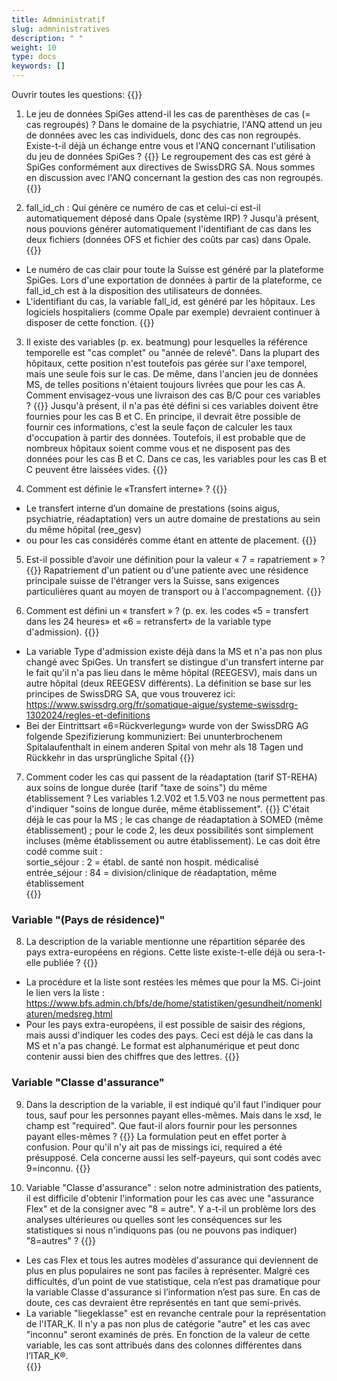 ```yaml
---
title: Admninistratif
slug: admninistratives
description: " "
weight: 10
type: docs
keywords: []
---
```


Ouvrir toutes les questions: {{<collapsibleGroupCommand groupId="admninistratives">}}

1. Le jeu de données SpiGes attend-il les cas de parenthèses de cas (= cas regroupés) ? Dans le domaine de la psychiatrie, l'ANQ attend un jeu de données avec les cas individuels, donc des cas non regroupés. Existe-t-il déjà un échange entre vous et l'ANQ concernant l'utilisation du jeu de données SpiGes ?
{{<collapsibleBlock groupId="admninistratives">}}
Le regroupement des cas est géré à SpiGes conformément aux directives de SwissDRG SA. Nous sommes en discussion avec l'ANQ concernant la gestion des cas non regroupés.
{{</collapsibleBlock>}}

2. fall_id_ch : Qui génère ce numéro de cas et celui-ci est-il automatiquement déposé dans Opale (système IRP) ? Jusqu'à présent, nous pouvions générer automatiquement l'identifiant de cas dans les deux fichiers (données OFS et fichier des coûts par cas) dans Opale.
{{<collapsibleBlock groupId="admninistratives">}}
- Le numéro de cas clair pour toute la Suisse est généré par la plateforme SpiGes. Lors d'une exportation de données à partir de la plateforme, ce fall_id_ch est à la disposition des utilisateurs de données. 
- L'identifiant du cas, la variable fall_id, est généré par les hôpitaux. Les logiciels hospitaliers (comme Opale par exemple) devraient continuer à disposer de cette fonction. 
{{</collapsibleBlock>}}

3. Il existe des variables (p. ex. beatmung) pour lesquelles la référence temporelle est "cas complet" ou "année de relevé". Dans la plupart des hôpitaux, cette position n'est toutefois pas gérée sur l'axe temporel, mais une seule fois sur le cas. De même, dans l'ancien jeu de données MS, de telles positions n'étaient toujours livrées que pour les cas A. Comment envisagez-vous une livraison des cas B/C pour ces variables ?
{{<collapsibleBlock groupId="admninistratives">}}
Jusqu'à présent, il n'a pas été défini si ces variables doivent être fournies pour les cas B et C. En principe, il devrait être possible de fournir ces informations, c'est la seule façon de calculer les taux d'occupation à partir des données. Toutefois, il est probable que de nombreux hôpitaux soient comme vous et ne disposent pas des données pour les cas B et C. Dans ce cas, les variables pour les cas B et C peuvent être laissées vides.
{{</collapsibleBlock>}}

4. Comment est définie le «Transfert interne» ?
{{<collapsibleBlock groupId="admninistratives">}}
- Le transfert interne d’un domaine de prestations (soins aigus, psychiatrie, réadaptation) vers un autre domaine de prestations au sein du même hôpital (ree_gesv) 
- ou pour les cas considérés comme étant en attente de placement. 
{{</collapsibleBlock>}}

5.	Est-il possible d’avoir une définition pour la valeur « 7 = rapatriement » ?
{{<collapsibleBlock groupId="admninistratives">}}
Rapatriement d'un patient ou d'une patiente avec une résidence principale suisse de l'étranger vers la Suisse, sans exigences particulières quant au moyen de transport ou à l'accompagnement.
{{</collapsibleBlock>}}

6. Comment est défini un « transfert » ? (p. ex. les codes «5 = transfert dans les 24 heures» et «6 = retransfert» de la variable type d'admission).
{{<collapsibleBlock groupId="admninistratives">}}
- La variable Type d'admission existe déjà dans la MS et n'a pas non plus changé avec SpiGes. Un transfert se distingue d'un transfert interne par le fait qu'il n'a pas lieu dans le même hôpital (REEGESV), mais dans un autre hôpital (deux REEGESV différents). La définition se base sur les principes de SwissDRG SA, que vous trouverez ici:  <a href="https://www.swissdrg.org/fr/somatique-aigue/systeme-swissdrg-1302024/regles-et-definitions"> https://www.swissdrg.org/fr/somatique-aigue/systeme-swissdrg-1302024/regles-et-definitions </a> 
-	Bei der Eintrittsart «6=Rückverlegung» wurde von der SwissDRG AG folgende Spezifizierung kommuniziert: Bei ununterbrochenem Spitalaufenthalt in einem anderen Spital von mehr als 18 Tagen und Rückkehr in das ursprüngliche Spital 
{{</collapsibleBlock>}}

7. Comment coder les cas qui passent de la réadaptation (tarif ST-REHA) aux soins de longue durée (tarif "taxe de soins") du même établissement ? Les variables 1.2.V02 et 1.5.V03 ne nous permettent pas d'indiquer "soins de longue durée, même établissement".
{{<collapsibleBlock groupId="admninistratives">}}
C'était déjà le cas pour la MS ; le cas change de réadaptation à SOMED (même établissement) ; pour le code 2, les deux possibilités sont simplement incluses (même établissement ou autre établissement). Le cas doit être codé comme suit :           
sortie_séjour : 2 = établ. de santé non hospit. médicalisé             
entrée_séjour : 84 = division/clinique de réadaptation, même établissement  
{{</collapsibleBlock>}}

### Variable "(Pays de résidence)"

8. La description de la variable mentionne une répartition séparée des pays extra-européens en régions. Cette liste existe-t-elle déjà ou sera-t-elle publiée ?
{{<collapsibleBlock groupId="admninistratives">}}
- La procédure et la liste sont restées les mêmes que pour la MS. Ci-joint le lien vers la liste :  <a href="https://www.bfs.admin.ch/bfs/de/home/statistiken/gesundheit/nomenklaturen/medsreg.html"> https://www.bfs.admin.ch/bfs/de/home/statistiken/gesundheit/nomenklaturen/medsreg.html </a> 
- Pour les pays extra-européens, il est possible de saisir des régions, mais aussi d'indiquer les codes des pays. Ceci est déjà le cas dans la MS et n'a pas changé. Le format est alphanumérique et peut donc contenir aussi bien des chiffres que des lettres. 
{{</collapsibleBlock>}}

###	Variable "Classe d'assurance" 

9. Dans la description de la variable, il est indiqué qu'il faut l'indiquer pour tous, sauf pour les personnes payant elles-mêmes. Mais dans le xsd, le champ est "required". Que faut-il alors fournir pour les personnes payant elles-mêmes ?
{{<collapsibleBlock groupId="admninistratives">}}
La formulation peut en effet porter à confusion. Pour qu'il n'y ait pas de missings ici, required a été présupposé. Cela concerne aussi les self-payeurs, qui sont codés avec 9=inconnu.
{{</collapsibleBlock>}}

10.	Variable "Classe d'assurance" : selon notre administration des patients, il est difficile d'obtenir l'information pour les cas avec une "assurance Flex" et de la consigner avec "8 = autre".  Y a-t-il un problème lors des analyses ultérieures ou quelles sont les conséquences sur les statistiques si nous n'indiquons pas (ou ne pouvons pas indiquer) "8=autres" ?
{{<collapsibleBlock groupId="admninistratives">}}
- Les cas Flex et tous les autres modèles d'assurance qui deviennent de plus en plus populaires ne sont pas faciles à représenter. Malgré ces difficultés, d’un point de vue statistique, cela n’est pas dramatique pour la variable Classe d'assurance si l’information n’est pas sure. En cas de doute, ces cas devraient être représentés en tant que semi-privés.
- La variable "liegeklasse" est en revanche centrale pour la représentation de l'ITAR_K. Il n'y a pas non plus de catégorie "autre" et les cas avec "inconnu" seront examinés de près. En fonction de la valeur de cette variable, les cas sont attribués dans des colonnes différentes dans l’ITAR_K®.  
{{</collapsibleBlock>}}
